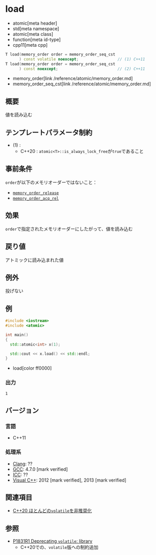 # load
* atomic[meta header]
* std[meta namespace]
* atomic[meta class]
* function[meta id-type]
* cpp11[meta cpp]

```cpp
T load(memory_order order = memory_order_seq_cst
      ) const volatile noexcept;                 // (1) C++11
T load(memory_order order = memory_order_seq_cst
      ) const noexcept;                          // (2) C++11
```
* memory_order[link /reference/atomic/memory_order.md]
* memory_order_seq_cst[link /reference/atomic/memory_order.md]

## 概要
値を読み込む


## テンプレートパラメータ制約
- (1) :
    - C++20 : `atomic<T>::is_always_lock_free`が`true`であること


## 事前条件
`order`が以下のメモリオーダーではないこと：

- [`memory_order_release`](/reference/atomic/memory_order.md)
- [`memory_order_acq_rel`](/reference/atomic/memory_order.md)


## 効果
`order`で指定されたメモリオーダーにしたがって、値を読み込む


## 戻り値
アトミックに読み込まれた値


## 例外
投げない


## 例
```cpp example
#include <iostream>
#include <atomic>

int main()
{
  std::atomic<int> x(1);

  std::cout << x.load() << std::endl;
}
```
* load[color ff0000]


### 出力
```
1
```


## バージョン
### 言語
- C++11


### 処理系
- [Clang](/implementation.md#clang): ??
- [GCC](/implementation.md#gcc): 4.7.0 [mark verified]
- [ICC](/implementation.md#icc): ??
- [Visual C++](/implementation.md#visual_cpp): 2012 [mark verified], 2013 [mark verified]


## 関連項目
- [C++20 ほとんどの`volatile`を非推奨化](/lang/cpp20/deprecating_volatile.md)


## 参照
- [P1831R1 Deprecating `volatile`: library](http://www.open-std.org/jtc1/sc22/wg21/docs/papers/2020/p1831r1.html)
    - C++20での、`volatile`版への制約追加
